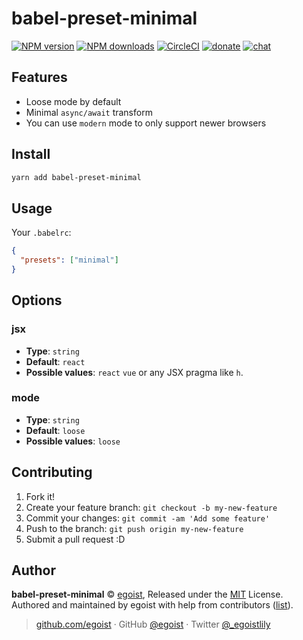 
# babel-preset-minimal

[![NPM version](https://img.shields.io/npm/v/babel-preset-minimal.svg?style=flat)](https://npmjs.com/package/babel-preset-minimal) [![NPM downloads](https://img.shields.io/npm/dm/babel-preset-minimal.svg?style=flat)](https://npmjs.com/package/babel-preset-minimal) [![CircleCI](https://circleci.com/gh/egoist/babel-preset-minimal/tree/master.svg?style=shield)](https://circleci.com/gh/egoist/babel-preset-minimal/tree/master)  [![donate](https://img.shields.io/badge/$-donate-ff69b4.svg?maxAge=2592000&style=flat)](https://github.com/egoist/donate) [![chat](https://img.shields.io/badge/chat-on%20discord-7289DA.svg?style=flat)](https://chat.egoist.moe)

## Features

- Loose mode by default
- Minimal `async/await` transform
- You can use `modern` mode to only support newer browsers

## Install

```bash
yarn add babel-preset-minimal
```

## Usage

Your `.babelrc`:

```json
{
  "presets": ["minimal"]
}
```

## Options

### jsx

- __Type__: `string`
- __Default__: `react`
- __Possible values__: `react` `vue` or any JSX pragma like `h`.

### mode

- __Type__: `string`
- __Default__: `loose`
- __Possible values__: `loose`

## Contributing

1. Fork it!
2. Create your feature branch: `git checkout -b my-new-feature`
3. Commit your changes: `git commit -am 'Add some feature'`
4. Push to the branch: `git push origin my-new-feature`
5. Submit a pull request :D


## Author

**babel-preset-minimal** © [egoist](https://github.com/egoist), Released under the [MIT](./LICENSE) License.<br>
Authored and maintained by egoist with help from contributors ([list](https://github.com/egoist/babel-preset-minimal/contributors)).

> [github.com/egoist](https://github.com/egoist) · GitHub [@egoist](https://github.com/egoist) · Twitter [@_egoistlily](https://twitter.com/_egoistlily)
